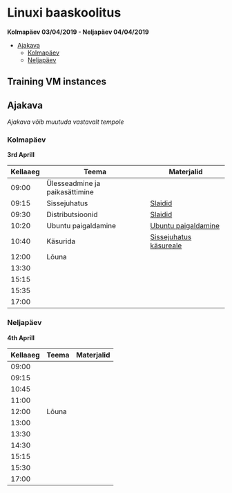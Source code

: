 # Linuxi baaskoolitus

**Kolmapäev 03/04/2019 - Neljapäev 04/04/2019**

- [Ajakava](#Ajakava)
	- [Kolmapäev](#kolmapäev)
	- [Neljapäev](#neljapäev)

## Training VM instances


## Ajakava

_Ajakava võib muutuda vastavalt tempole_

### Kolmapäev
**3rd Aprill**

| **Kellaaeg** | **Teema** | **Materjalid** |
| -------- | --------- | ---------  | 
| 09:00    | Ülesseadmine ja paikasättimine |   |   
| 09:15    | Sissejuhatus | [Slaidid][intro-html] | 
| 09:30    | Distributsioonid | [Slaidid][distros-html] |  
| 10:20    | Ubuntu paigaldamine |  [Ubuntu paigaldamine][ubuntu-md] |
| 10:40    | Käsurida | [Sissejuhatus käsureale][bash-md] |   
| 12:00    | Lõuna |     
| 13:30    |  |  |   
| 15:15    |  |  |   
| 15:35    |  |  |   
| 17:00    |  |  |   

[intro-html]:     https://ooobik.github.io/ubuntu-training/html/intro.html
[distros-html]:     https://ooobik.github.io/ubuntu-training/html/distros.html
[ubuntu-md]:     https://ooobik.github.io/ubuntu-training/markdown/ubuntu-install.md
[bash-md]:     https://ooobik.github.io/ubuntu-training/markdown/bash.md

### Neljapäev
**4th Aprill**

| **Kellaaeg** | **Teema**  | **Materjalid** 
| -------- | ---------  | ---------  
| 09:00    |   |  | 
| 09:15    |   |  | 
| 10:45    |   |  | 
| 11:00    |   |  | 
| 12:00    | Lõuna  |  | 
| 13:00    |  |  | 
| 13:30    |   |  | 
| 14:30    |   |  | 
| 15:15    |   |  | 
| 15:30    |   |  | 
| 17:00    |   |  | 

